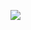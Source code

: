 [![](https://mermaid.ink/img/pako:eNq9VEtv2zAM_iuETh2QOG1686GXbdgw9IUlO83FwEh0rNaWPIlOGwT576NstxjWbVj20k18fPz4geROaW9I5SrS546cplcW1wGbwoG8FgNbbVt0DKvg7yOF5w4xbpJ98Ixh07OzwZ7D9dViCRVzG_PZLHJnLMVMx6yiOlp3Z7PSzugBm7YmbNuZo_tPzjMNcKjZbpDpqUoyXoobaioZfAmPZZbVYxDoQJISAUHAIIGBX92SZkBnAI2JYBnYA0tOcktoCLgd0AeQqXQw9pLD2-XyGhaM3EV4KXrB6fEcjj68P4dAxgZBfjHkGnpG-EeyvHl9kCqJ5U8k-S7pi3MwXncNOf7H9Bq0TtwHMkzySxKUtqb_QfD2N_i9ww0udLAt_wrNfjKDXVf9aD4BpdkcPxBZdicCPZDu2Lr1t1XSPooNpR6xrmQ2-4DF1SWUwTf97-9qY5BRtPHuMHU-7qCQ6-E4jZfK5dNPnJXeMG4LNRGLQNPgmx_PT6cn05NCwX4CWZbBzZ9rOYg4SqSxrleo76DsnCB6N6gYyBkK8atdP7JO1yLKqL3ciHqbrgKZPqBfZTVRDQWZGiO3cZcshZLgZuzGUIldLW0Xbi-h2LFfbJ1WOYeOJqprU-PjKVV5iXUUq5wK9uFiuLf92d1_AQVP6Z0?type=png)](https://mermaid.live/edit#pako:eNq9VEtv2zAM_iuETh2QOG1686GXbdgw9IUlO83FwEh0rNaWPIlOGwT576NstxjWbVj20k18fPz4geROaW9I5SrS546cplcW1wGbwoG8FgNbbVt0DKvg7yOF5w4xbpJ98Ixh07OzwZ7D9dViCRVzG_PZLHJnLMVMx6yiOlp3Z7PSzugBm7YmbNuZo_tPzjMNcKjZbpDpqUoyXoobaioZfAmPZZbVYxDoQJISAUHAIIGBX92SZkBnAI2JYBnYA0tOcktoCLgd0AeQqXQw9pLD2-XyGhaM3EV4KXrB6fEcjj68P4dAxgZBfjHkGnpG-EeyvHl9kCqJ5U8k-S7pi3MwXncNOf7H9Bq0TtwHMkzySxKUtqb_QfD2N_i9ww0udLAt_wrNfjKDXVf9aD4BpdkcPxBZdicCPZDu2Lr1t1XSPooNpR6xrmQ2-4DF1SWUwTf97-9qY5BRtPHuMHU-7qCQ6-E4jZfK5dNPnJXeMG4LNRGLQNPgmx_PT6cn05NCwX4CWZbBzZ9rOYg4SqSxrleo76DsnCB6N6gYyBkK8atdP7JO1yLKqL3ciHqbrgKZPqBfZTVRDQWZGiO3cZcshZLgZuzGUIldLW0Xbi-h2LFfbJ1WOYeOJqprU-PjKVV5iXUUq5wK9uFiuLf92d1_AQVP6Z0)